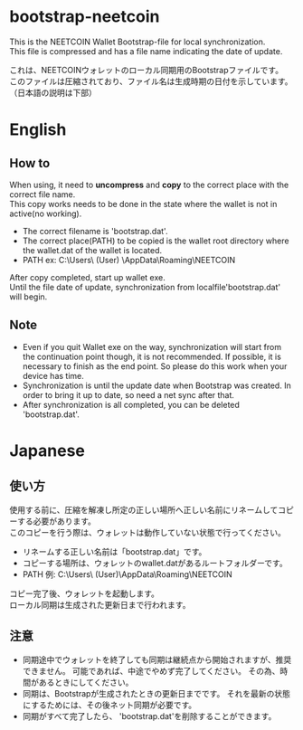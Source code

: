 # bootstrap-neetcoin
This is the NEETCOIN Wallet Bootstrap-file for local synchronization.  
This file is compressed and has a file name indicating the date of update.  

これは、NEETCOINウォレットのローカル同期用のBootstrapファイルです。  
このファイルは圧縮されており、ファイル名は生成時期の日付を示しています。
（日本語の説明は下部）  

# English
## How to
When using, it need to __uncompress__ and __copy__ to the correct place with the correct file name.  
This copy works needs to be done in the state where the wallet is not in active(no working). 

* The correct filename is 'bootstrap.dat'.
* The correct place(PATH) to be copied is the wallet root directory where the wallet.dat of the wallet is located.  
* PATH ex: C:\Users\ (User) \AppData\Roaming\NEETCOIN
 
After copy completed, start up wallet exe.  
Until the file date of update, synchronization from localfile'bootstrap.dat' will begin.  

## Note
* Even if you quit Wallet exe on the way, synchronization will start from the continuation point though, it is not recommended. If possible, it is necessary to finish as the end point. So please do this work when your device has time.  
* Synchronization is until the update date when Bootstrap was created. In order to bring it up to date, so need a net sync after that.  
* After synchronization is all completed, you can be deleted 'bootstrap.dat'.

# Japanese
## 使い方
使用する前に、圧縮を解凍し所定の正しい場所へ正しい名前にリネームしてコピーする必要があります。  
このコピーを行う際は、ウォレットは動作していない状態で行ってください。  

* リネームする正しい名前は「bootstrap.dat」です。
* コピーする場所は、ウォレットのwallet.datがあるルートフォルダーです。
* PATH 例: C:\Users\ (User)\AppData\Roaming\NEETCOIN

コピー完了後、ウォレットを起動します。  
ローカル同期は生成された更新日まで行われます。  

## 注意
* 同期途中でウォレットを終了しても同期は継続点から開始されますが、推奨できません。 可能であれば、中途でやめず完了してください。 その為、時間があるときにしてください。
* 同期は、Bootstrapが生成されたときの更新日までです。 それを最新の状態にするためには、その後ネット同期が必要です。
* 同期がすべて完了したら、 'bootstrap.dat'を削除することができます。
